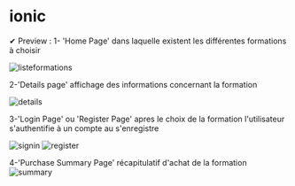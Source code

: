 # ionic
✔ Preview :
  1- 'Home Page' dans laquelle existent les différentes formations à choisir 
  
  ![listeformations](https://user-images.githubusercontent.com/87330491/162535995-bd2bd576-fb97-4059-8473-50cb2d5523c0.png)
  
  2-'Details page' affichage des informations concernant la formation 
  
  ![details](https://user-images.githubusercontent.com/87330491/162537303-0ae1f829-863e-48f7-a0f2-6c22412211c0.png)
  
  3-'Login Page' ou 'Register Page' apres le choix de la formation l'utilisateur s'authentifie à un compte au s'enregistre 
  
![signin](https://user-images.githubusercontent.com/87330491/162537922-19b77676-9a26-43e7-9a5d-e64fb079203f.png)
![register](https://user-images.githubusercontent.com/87330491/162537912-529a46b3-5390-4263-a494-fdd00ee55010.PNG)

  4-'Purchase Summary Page' récapitulatif d'achat de la formation
  ![summary](https://user-images.githubusercontent.com/87330491/162539015-94bdf359-f49d-41c6-8426-3e8137149e5b.png)

